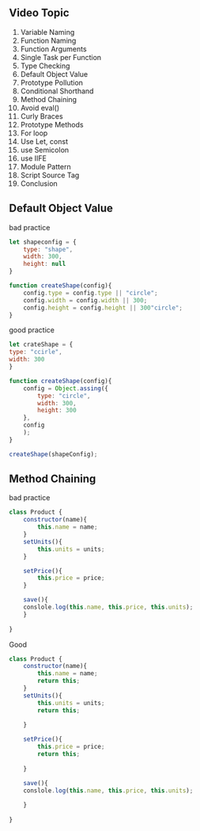 ## Video Topic [](https://www.youtube.com/watch?v=NXsB6VJcscs&list=PLHiZ4m8vCp9Nflbo9a0pZuLscG_Xc7DKq&index=15)
1. Variable Naming
2. Function Naming
3. Function Arguments
4. Single Task per Function
5. Type Checking
6. Default Object Value
7. Prototype Pollution 
8. Conditional Shorthand
9. Method Chaining
10. Avoid eval()
11. Curly Braces
12. Prototype Methods
13. For loop
14. Use Let, const
15. use Semicolon
16. use IIFE
17. Module Pattern
18. Script Source Tag
19. Conclusion

## Default Object Value

bad practice

```js
let shapeconfig = {
	type: "shape",
	width: 300,
	height: null
}

function createShape(config){
	config.type = config.type || "circle";
	config.width = config.width || 300;
	config.height = config.height || 300"circle";
}
```

good practice
```js
let crateShape = {
type: "ccirle",
width: 300
}

function createShape(config){
	config = Object.assing({
		type: "circle",
		width: 300,
		height: 300
	},
	config
	);
}

createShape(shapeConfig);

```



## Method Chaining

bad practice
```js
class Product {
	constructor(name){
		this.name = name;
	}
	setUnits(){
		this.units = units;
	}

	setPrice(){
		this.price = price;
	}

	save(){
	conslole.log(this.name, this.price, this.units);
	}
	
}
```

Good
```js
class Product {
	constructor(name){
		this.name = name;
		return this;
	}
	setUnits(){
		this.units = units;
		return this;
		
	}

	setPrice(){
		this.price = price;
		return this;
		
	}

	save(){
	conslole.log(this.name, this.price, this.units);
	
	}
	
}
```